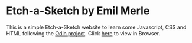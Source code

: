 # Etch-a-Sketch by Emil Merle

This is a simple Etch-a-Sketch website to learn some Javascript, CSS and HTML following the [Odin project](http://www.theodinproject.com).
Click [here](emilmerle.github.io/Etch-a-Sketch) to view in Browser.

